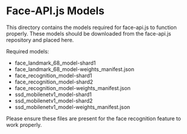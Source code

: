 
# Face-API.js Models

This directory contains the models required for face-api.js to function properly.
These models should be downloaded from the face-api.js repository and placed here.

Required models:
- face_landmark_68_model-shard1
- face_landmark_68_model-weights_manifest.json
- face_recognition_model-shard1
- face_recognition_model-shard2
- face_recognition_model-weights_manifest.json
- ssd_mobilenetv1_model-shard1
- ssd_mobilenetv1_model-shard2
- ssd_mobilenetv1_model-weights_manifest.json

Please ensure these files are present for the face recognition feature to work properly.
